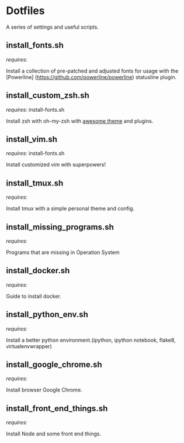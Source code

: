 # Dotfiles

A series of settings and useful scripts.

## install_fonts.sh

*requires:*

Install a collection of pre-patched and adjusted fonts for usage with the [Powerline] (https://github.com/powerline/powerline) statusline plugin.

## install_custom_zsh.sh

*requires:* install-fonts.sh

Install zsh with oh-my-zsh with [awesome theme](https://github.com/caiogondim/bullet-train-oh-my-zsh-theme) and plugins.

## install_vim.sh

*requires:* install-fonts.sh

Install customized vim with superpowers!

## install_tmux.sh

*requires:*

Install tmux with a simple personal theme and config.

## install_missing_programs.sh

*requires:*

Programs that are missing in Operation System

## install_docker.sh

*requires:*

Guide to install docker.

## install_python_env.sh

*requires:*

Install a better python environment.(ipython, ipython notebook, flake8, virtualenvwrapper)

## install_google_chrome.sh

*requires:*

Install browser Google Chrome.

## install_front_end_things.sh

*requires:*

Install Node and some front end things.
